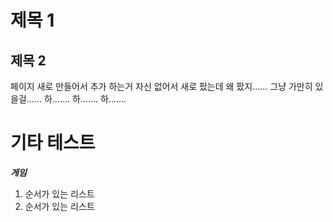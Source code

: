 
제목 1
=====
제목 2
-----

페이지 새로 만들어서 추가 하는거 자신 없어서 새로 팠는데 왜 팠지......
그냥 가만히 있을걸......
하.......
하.......
하.......



# 기타 테스트
__*게임*__</br>

1. 순서가 있는 리스트
2. 순서가 있는 리스트

